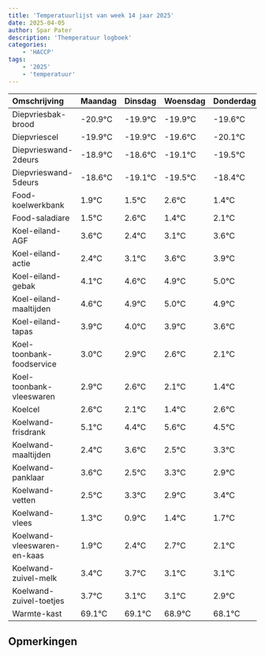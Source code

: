 ```yaml
---
title: 'Temperatuurlijst van week 14 jaar 2025'
date: 2025-04-05
author: Spar Pater
description: 'Themperatuur logboek'
categories:
    - 'HACCP'
tags:
    - '2025'
    - 'temperatuur'
---
```

|Omschrijving|Maandag|Dinsdag|Woensdag|Donderdag|Vrijdag|Zaterdag|Zondag|
|:---|:---|:---|:---|:---|:---|:---|:---|
|Diepvriesbak-brood|-20.9°C|-19.9°C|-19.9°C|-19.6°C|-20.1°C|-20.5°C| |
|Diepvriescel|-19.9°C|-19.9°C|-19.6°C|-20.1°C|-20.5°C|-19.4°C| |
|Diepvrieswand-2deurs|-18.9°C|-18.6°C|-19.1°C|-19.5°C|-18.4°C|-19.6°C| |
|Diepvrieswand-5deurs|-18.6°C|-19.1°C|-19.5°C|-18.4°C|-19.6°C|-18.9°C| |
|Food-koelwerkbank|1.9°C|1.5°C|2.6°C|1.4°C|2.1°C|2.6°C| |
|Food-saladiare|1.5°C|2.6°C|1.4°C|2.1°C|2.6°C|2.9°C| |
|Koel-eiland-AGF|3.6°C|2.4°C|3.1°C|3.6°C|3.9°C|4.0°C| |
|Koel-eiland-actie|2.4°C|3.1°C|3.6°C|3.9°C|4.0°C|3.9°C| |
|Koel-eiland-gebak|4.1°C|4.6°C|4.9°C|5.0°C|4.9°C|4.6°C| |
|Koel-eiland-maaltijden|4.6°C|4.9°C|5.0°C|4.9°C|4.6°C|4.1°C| |
|Koel-eiland-tapas|3.9°C|4.0°C|3.9°C|3.6°C|3.1°C|2.4°C| |
|Koel-toonbank-foodservice|3.0°C|2.9°C|2.6°C|2.1°C|1.4°C|2.6°C| |
|Koel-toonbank-vleeswaren|2.9°C|2.6°C|2.1°C|1.4°C|2.6°C|1.5°C| |
|Koelcel|2.6°C|2.1°C|1.4°C|2.6°C|1.5°C|2.3°C| |
|Koelwand-frisdrank|5.1°C|4.4°C|5.6°C|4.5°C|5.3°C|4.9°C| |
|Koelwand-maaltijden|2.4°C|3.6°C|2.5°C|3.3°C|2.9°C|3.4°C| |
|Koelwand-panklaar|3.6°C|2.5°C|3.3°C|2.9°C|3.4°C|3.7°C| |
|Koelwand-vetten|2.5°C|3.3°C|2.9°C|3.4°C|3.7°C|3.1°C| |
|Koelwand-vlees|1.3°C|0.9°C|1.4°C|1.7°C|1.1°C|1.1°C| |
|Koelwand-vleeswaren-en-kaas|1.9°C|2.4°C|2.7°C|2.1°C|2.1°C|1.9°C| |
|Koelwand-zuivel-melk|3.4°C|3.7°C|3.1°C|3.1°C|2.9°C|2.1°C| |
|Koelwand-zuivel-toetjes|3.7°C|3.1°C|3.1°C|2.9°C|2.1°C|3.7°C| |
|Warmte-kast|69.1°C|69.1°C|68.9°C|68.1°C|69.7°C|68.8°C| |

## Opmerkingen


